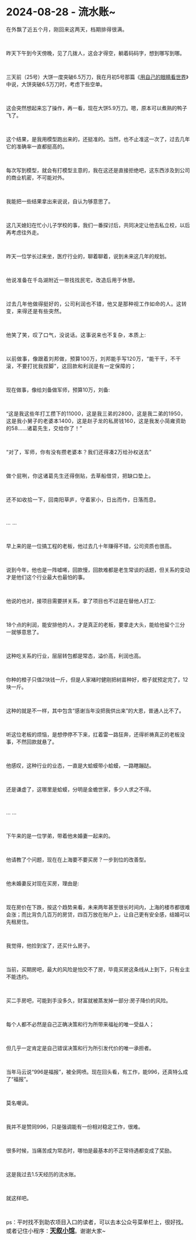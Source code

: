 # 2024-08-28 - 流水账~

<p style="visibility: visible;"><span style="font-size: var(--articleFontsize); letter-spacing: 0.034em; visibility: visible;">在外飘了近五个月，刚回来这两天，档期排得很满。</span></p><p style="visibility: visible;"><br style="visibility: visible;"></p><p style="visibility: visible;">昨天下午到今天傍晚，见了几拨人，这会才得空，躺着码码字，想到哪写到哪。</p><p style="visibility: visible;"><br style="visibility: visible;"></p><p style="visibility: visible;">三天前（25号）大饼一度突破6.5万刀，我在月初5号那篇《<a localeditorid="8nbofduuvrk00000000" href="https://mp.weixin.qq.com/s?__biz=Mzg2NTkwNTM4MA==&amp;mid=2247484302&amp;idx=1&amp;sn=097fe7e9ea82a1dd4e3e2c1f983371f5&amp;scene=21#wechat_redirect" textvalue="用自己的眼睛看世界" target="_blank" data-linktype="2" style="visibility: visible;">用自己的眼睛看世界</a>》中说，大饼突破6.5万刀时，考虑下些空单。</p><p style="visibility: visible;"><br style="visibility: visible;"></p><p style="visibility: visible;">这会突然想起来忘了操作，再一看，现在大饼5.9万刀。嗯，原本可以煮熟的鸭子飞了。</p><p style="visibility: visible;"><br style="visibility: visible;"></p><p style="visibility: visible;">这个结果，是我用模型跑出来的，还挺准的。当然，也不止准这一次了，过去几年它的准确率一直都挺高的。</p><p style="visibility: visible;"><br style="visibility: visible;"></p><p style="visibility: visible;">每次写到模型，就会有打模型主意的，我在这还是直接拒绝吧，这东西涉及到公司的商业机密，不可能对外。</p><p style="visibility: visible;"><br style="visibility: visible;"></p><p style="visibility: visible;">我能把一些结果拿出来说说，自认为够意思了。</p><p style="visibility: visible;"><br style="visibility: visible;"></p><p style="visibility: visible;">这几天媳妇在忙小儿子学校的事，我们一番探讨后，共同决定让他去私立校，以后再考虑往外走。</p><p style="visibility: visible;"><br style="visibility: visible;"></p><p style="visibility: visible;">昨天一位学长过来坐，医疗行业的，聊着聊着，说到未来这几年的规划。</p><p style="visibility: visible;"><br style="visibility: visible;"></p><p style="visibility: visible;"><span style="background-color: transparent; letter-spacing: 0.034em; caret-color: var(--weui-BRAND); visibility: visible;">他说准备在千岛湖附近一带找找民宅，改造后用于休憩。</span><br style="visibility: visible;"></p><p style="visibility: visible;"><span style="background-color: transparent; letter-spacing: 0.034em; caret-color: var(--weui-BRAND); visibility: visible;"><br style="visibility: visible;"></span></p><p style="visibility: visible;"><span style="letter-spacing: 0.578px; visibility: visible;">过去几年他做得挺好的，公司利润也不错，他又是那种视工作如命的人。这转变，来得还是有些突然。</span></p><p style="visibility: visible;"><span style="letter-spacing: 0.578px; visibility: visible;"><br style="visibility: visible;"></span></p><p style="visibility: visible;"><span style="letter-spacing: 0.578px; visibility: visible;">他笑了笑，叹了口气，没说话。这事说来也不复杂，本质上:</span></p><p style="visibility: visible;"><span style="letter-spacing: 0.578px; visibility: visible;"><br style="visibility: visible;"></span></p><p style="visibility: visible;"><span style="letter-spacing: 0.578px; visibility: visible;">以前做事，像跟着刘邦做，预算100万，刘邦能手写120万，“能干干，不干滚，不要打扰我捏脚”，这回款和利润是有一定保障的；</span></p><p style="visibility: visible;"><br style="visibility: visible;"></p><p style="visibility: visible;">现在做事，像给刘备做军师，预算10万，刘备:</p><p style="visibility: visible;"><br style="visibility: visible;"></p><p style="visibility: visible;">“<span style="background-color: transparent; caret-color: var(--weui-BRAND); letter-spacing: 0.034em; visibility: visible;">这是我这些年打工攒下的11000，这是我三弟的2800，这是我二弟的1950，这是我小舅子的老婆本1400，这是赵子龙的私房钱160，这是我发小简雍资助的58……诸葛先生，交给你了！”</span></p><p style="visibility: visible;"><span style="background-color: transparent; caret-color: var(--weui-BRAND); letter-spacing: 0.034em; visibility: visible;"><br style="visibility: visible;"></span></p><p style="visibility: visible;"><span style="background-color: transparent; caret-color: var(--weui-BRAND); letter-spacing: 0.034em; visibility: visible;">“对了，军师，你有没有攒老婆本？我们还得凑2万给孙权送去”</span></p><p style="visibility: visible;"><span style="background-color: transparent; caret-color: var(--weui-BRAND); letter-spacing: 0.034em; visibility: visible;"><br style="visibility: visible;"></span></p><p style="visibility: visible;"><span style="background-color: transparent; caret-color: var(--weui-BRAND); letter-spacing: 0.034em; visibility: visible;">做个屁咧，你这诸葛先生还得倒贴，去草船借贷，把缺口垫上。</span></p><p><span style="background-color: transparent;caret-color: var(--weui-BRAND);letter-spacing: 0.034em;"><br></span></p><p><span style="background-color: transparent;caret-color: var(--weui-BRAND);letter-spacing: 0.034em;">还不如收拾一下，回南阳草庐，守着家小，日出而作，日落而息。</span></p><p><span style="background-color: transparent;caret-color: var(--weui-BRAND);letter-spacing: 0.034em;"><br></span></p><p><span style="background-color: transparent;caret-color: var(--weui-BRAND);letter-spacing: 0.034em;">… …</span></p><p><span style="background-color: transparent;caret-color: var(--weui-BRAND);letter-spacing: 0.034em;"><br></span></p><p>早上来的是一位搞工程的老板，他过去几十年赚得不错，公司资质也很高。</p><p><br></p><p>说到今年，他也是一阵嘘唏，回款慢，回款难都是老生常谈的话题，但关系的变动才是他们这个行业最大也最怕的事。</p><p><span style="background-color: transparent;caret-color: var(--weui-BRAND);letter-spacing: 0.034em;"><br></span></p><p>他说的也对，接项目需要拼关系，拿了项目也不过是在替他人打工:</p><p><br></p><p>18个点的利润，能安排他的人，才是真正的老板，要拿走大头，能给他留个三分一就够意思了。</p><p><br></p><p>这种吃关系的行业，层层转包都是常态，溢价高，利润也高。</p><p><br></p><p>你种的橙子只值2块钱一斤，但是人家褚时健刚把树苗种好，橙子就预定完了，12块一斤。</p><p><br></p><p>这种的就是不一样，其中包含“感谢当年没把我供出来”的大恩，普通人比不了。</p><p><br></p><p>听这位老板的烦恼，是想停停不下来，扛着雷一路狂奔，还得祈祷真正的老板没事，不然回款就悬了。</p><p><br></p><p>他感叹，这种行业的业态，一直是大蛤蟆带小蛤蟆，一路瞎蹦跶。</p><p><br></p><p>还是谦虚了，这哪里是蛤蟆，分明是金蟾世家，多少人求之不得。</p><p><br></p><p>… …</p><p><br></p><p>下午来的是一位学弟，带着他未婚妻一起来的。</p><p><br></p><p>他请教了个问题，现在在上海要不要买房？一步到位的改善型。</p><p><br></p><p>他未婚妻反对现在买房，理由是:</p><p><br></p><p>现在房价在下跌，按这个趋势来看，未来两年甚至很长时间内，上海的楼市都很难会涨；而比背负几百万的房贷，四百万放在账户上，让自己更有安全感，结婚可以先租房住。</p><p><br></p><p>我觉得，他捡到宝了，还买什么房子。</p><p><br></p><p>当前，买期房吧，最大的风险是怕交不了房，毕竟买房这条线从上到下，只有业主不能违约。</p><p><br></p><p>买二手房吧，可能到手没多久，财富就被蒸发掉一部分:房子降价的风险。</p><p><br></p><p>每个人都不必然是自己正确决策和行为所带来福祉的唯一受益人；</p><p><br></p><p>但几乎一定肯定是自己错误决策和行为所引发代价的唯一承担者。</p><p><br></p><p>当年马云说“996是福报”，被全网喷。现在回头看，有工作，能996，还真特么成了“福报”。</p><p><br></p><p>莫名嘲讽。</p><p><br></p><p>我并不是赞同996，只是强调能有一份相对稳定工作，很难。</p><p><br></p><p>很多时候，当痛苦成为常态时，哪怕是最基本的不正常待遇都变成了奖励。</p><p><br></p><p>这是我过去1.5天经历的流水账。</p><p><br></p><p>就这样吧。</p><p><br></p><p>ps：<span style="font-size: 15px;">平时找不到助农项目入口的读者，可以去本公众号菜单栏上，很好找。或者记住小程序：</span><a class="weapp_text_link js_weapp_entry wx_tap_link js_wx_tap_highlight" data-miniprogram-appid="wx2e9d304ca0c18079" data-miniprogram-path="pages/home/dashboard/index" data-miniprogram-applink="" data-miniprogram-nickname="天叙小馆" href="" data-miniprogram-type="text" data-miniprogram-servicetype="" style="font-size: 17px;"><span style="font-size: 17px;"><strong>天叙小馆</strong></span></a><span style="font-size: 15px;">。谢谢大家~</span></p><p style="display: none;"><mp-style-type data-value="10000"></mp-style-type></p>